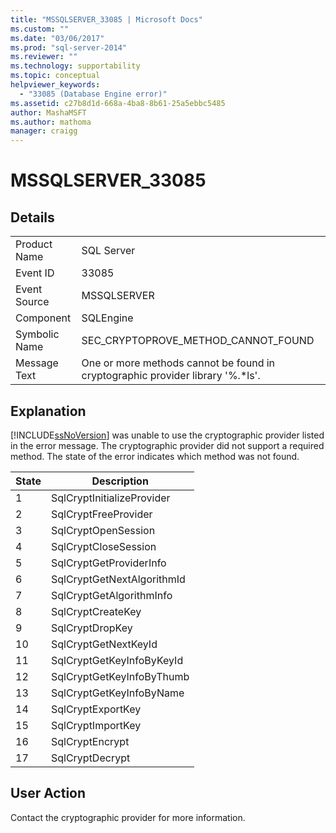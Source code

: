 ```yaml
---
title: "MSSQLSERVER_33085 | Microsoft Docs"
ms.custom: ""
ms.date: "03/06/2017"
ms.prod: "sql-server-2014"
ms.reviewer: ""
ms.technology: supportability
ms.topic: conceptual
helpviewer_keywords: 
  - "33085 (Database Engine error)"
ms.assetid: c27b8d1d-668a-4ba8-8b61-25a5ebbc5485
author: MashaMSFT
ms.author: mathoma
manager: craigg
---
```

# MSSQLSERVER_33085
    
## Details  
  
|||  
|-|-|  
|Product Name|SQL Server|  
|Event ID|33085|  
|Event Source|MSSQLSERVER|  
|Component|SQLEngine|  
|Symbolic Name|SEC_CRYPTOPROVE_METHOD_CANNOT_FOUND|  
|Message Text|One or more methods cannot be found in cryptographic provider library '%.*ls'.|  
  
## Explanation  
 [!INCLUDE[ssNoVersion](../../includes/ssnoversion-md.md)] was unable to use the cryptographic provider listed in the error message. The cryptographic provider did not support a required method. The state of the error indicates which method was not found.  
  
|State|Description|  
|-----------|-----------------|  
|1|SqlCryptInitializeProvider|  
|2|SqlCryptFreeProvider|  
|3|SqlCryptOpenSession|  
|4|SqlCryptCloseSession|  
|5|SqlCryptGetProviderInfo|  
|6|SqlCryptGetNextAlgorithmId|  
|7|SqlCryptGetAlgorithmInfo|  
|8|SqlCryptCreateKey|  
|9|SqlCryptDropKey|  
|10|SqlCryptGetNextKeyId|  
|11|SqlCryptGetKeyInfoByKeyId|  
|12|SqlCryptGetKeyInfoByThumb|  
|13|SqlCryptGetKeyInfoByName|  
|14|SqlCryptExportKey|  
|15|SqlCryptImportKey|  
|16|SqlCryptEncrypt|  
|17|SqlCryptDecrypt|  
  
## User Action  
 Contact the cryptographic provider for more information.  
  
  
